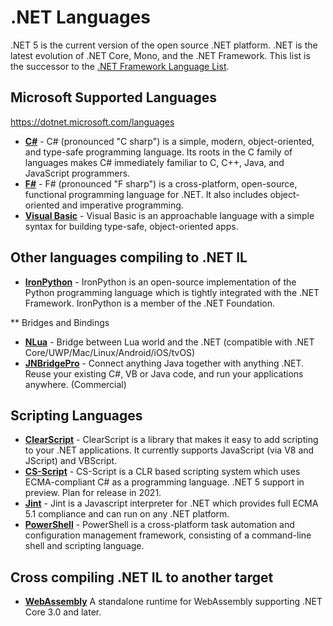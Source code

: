 # .NET Languages
.NET 5 is the current version of the open source .NET platform.  .NET is the latest evolution of .NET Core, Mono, and the .NET Framework.  This list is the successor to the [.NET Framework Language List](https://github.com/dotnetpowered/dotnet-framework-languages).

## Microsoft Supported Languages
https://dotnet.microsoft.com/languages

* [**C#**](https://docs.microsoft.com/en-us/dotnet/csharp/) - C# (pronounced "C sharp") is a simple, modern, object-oriented, and type-safe programming language. Its roots in the C family of languages makes C# immediately familiar to C, C++, Java, and JavaScript programmers.
* [**F#**](https://dotnet.microsoft.com/languages/fsharp) - F# (pronounced "F sharp") is a cross-platform, open-source, functional programming language for .NET. It also includes object-oriented and imperative programming.
* [**Visual Basic**](https://docs.microsoft.com/en-us/dotnet/visual-basic/) - Visual Basic is an approachable language with a simple syntax for building type-safe, object-oriented apps.

## Other languages compiling to .NET IL

* [**IronPython**](https://ironpython.net) - IronPython is an open-source implementation of the Python programming language which is tightly integrated with the .NET Framework. IronPython is a member of the .NET Foundation.

** Bridges and Bindings

* [**NLua**](http://nlua.org) - Bridge between Lua world and the .NET (compatible with .NET Core/UWP/Mac/Linux/Android/iOS/tvOS)
* [**JNBridgePro**](https://jnbridge.com/software/jnbridgepro/overview) - Connect anything Java together with anything .NET. Reuse your existing C#, VB or Java code, and run your applications anywhere. (Commercial)

## Scripting Languages

* [**ClearScript**](https://github.com/Microsoft/ClearScript) - ClearScript is a library that makes it easy to add scripting to your .NET applications. It currently supports JavaScript (via V8 and JScript) and VBScript.
* [**CS-Script**](https://github.com/oleg-shilo/cs-script) - CS-Script is a CLR based scripting system which uses ECMA-compliant C# as a programming language.  .NET 5 support in preview. Plan for release in 2021.
* [**Jint**](https://github.com/sebastienros/jint) - Jint is a Javascript interpreter for .NET which provides full ECMA 5.1 compliance and can run on any .NET platform.
* [**PowerShell**](https://docs.microsoft.com/en-us/powershell/scripting/overview) - PowerShell is a cross-platform task automation and configuration management framework, consisting of a command-line shell and scripting language.

## Cross compiling .NET IL to another target

* [**WebAssembly**](https://docs.wasmtime.dev/lang-dotnet.html)
A standalone runtime for WebAssembly supporting .NET Core 3.0 and later.


